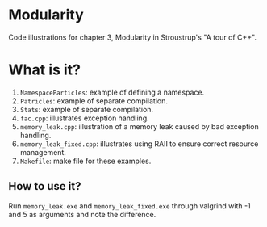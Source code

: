 # Modularity
Code illustrations for chapter 3, Modularity in Stroustrup's
"A tour of C++".

# What is it?
1. `NamespaceParticles`: example of defining a namespace.
1. `Patricles`: example of separate compilation.
1. `Stats`: example of separate compilation.
1. `fac.cpp`: illustrates exception handling.
1. `memory_leak.cpp`: illustration of a memory leak caused by bad exception
    handling.
1. `memory_leak_fixed.cpp`: illustrates using RAII to ensure correct resource
    management.
1. `Makefile`: make file for these examples.

## How to use it?
Run `memory_leak.exe` and `memory_leak_fixed.exe` through valgrind with -1 and 5
as arguments and note the difference.
